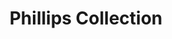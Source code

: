---
title: "Phillips Collection"
url: /high-point/phillips-collection/
shop: interior decoration
---